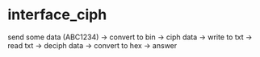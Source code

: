 # interface_ciph
send some data (ABC1234) -> convert to bin -> ciph data -> write to txt -> read txt -> deciph data -> convert to hex -> answer
